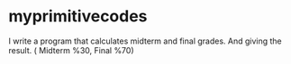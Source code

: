 # myprimitivecodes
I write a program that calculates midterm and final grades. And giving the result. ( Midterm %30, Final %70)
